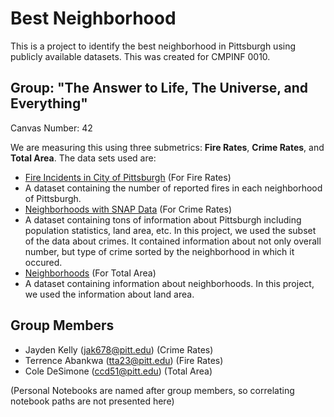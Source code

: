 # Best Neighborhood
This is a project to identify the best neighborhood in Pittsburgh using publicly available datasets. This was created for CMPINF 0010.

## Group: "The Answer to Life, The Universe, and Everything"
Canvas Number: 42

We are measuring this using three submetrics: **Fire Rates**, **Crime Rates**, and **Total Area**. The data sets used are:
- [Fire Incidents in City of Pittsburgh](https://data.wprdc.org/dataset/fire-incidents-in-city-of-pittsburgh) (For Fire Rates)
 - A dataset containing the number of reported fires in each neighborhood of Pittsburgh.
- [Neighborhoods with SNAP Data](https://data.wprdc.org/dataset/neighborhoods-with-snap-data) (For Crime Rates)
 - A dataset containing tons of information about Pittsburgh including population statistics, land area, etc. In this project, we used the subset of the data about crimes. It contained information about not only overall number, but type of crime sorted by the neighborhood in which it occured.
- [Neighborhoods](https://data.wprdc.org/dataset/neighborhoods2) (For Total Area)
 - A dataset containing information about neighborhoods. In this project, we used the information about land area.

## Group Members
- Jayden Kelly (jak678@pitt.edu) (Crime Rates)
- Terrence Abankwa (tta23@pitt.edu) (Fire Rates)
- Cole DeSimone (ccd51@pitt.edu) (Total Area)

(Personal Notebooks are named after group members, so correlating notebook paths are not presented here)